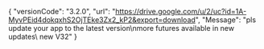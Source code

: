 { "versionCode": "3.2.0", "url": "https://drive.google.com/u/2/uc?id=1A-MyvPEid4dokqxhS2OjTEke3Zx2_kP2&export=download", "Message": "pls update your app to the latest version\nmore futures available in new updates\ new V32" }



